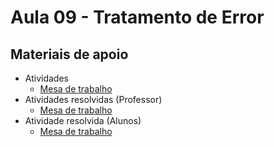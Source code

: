 # Aula 09 - Tratamento de Error

## Materiais de apoio

- Atividades
    - [Mesa de trabalho](https://docs.google.com/document/d/1dtGLl0qcKBc-NdvUbwVNDUiCWPtVK8N0E1rbegRv7iE/edit?usp=sharing)
- Atividades resolvidas (Professor)
	- [Mesa de trabalho]()
- Atividade resolvida (Alunos)
	- [Mesa de trabalho](./ENTREGA.md)